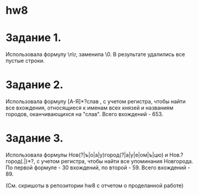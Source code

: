 # hw8

# Задание 1.

Использовала формулу \n\r, заменила \0. В результате удалились все пустые строки.

# Задание 2.

Использовала формулу [А-Я]*?слав , с учетом регистра, чтобы найти все вхождения, относящиеся к именам всех князей и названиям городов, оканчивающихся на "слав". Всего вхождений - 653.

# Задание 3.

Использовала формулы Нов(?|ъ|о|а|у)город(?|а|у|е|ом|ъ|цю) и Нов.?город(.|)*?, с учетом регистра, чтобы найти все упоминания Новгорода. По первой формуле - 30 вхождений, по второй - 59. Всего вхождений - 89.

(См. скришоты в репозитории hw8 с отчетом о проделанной работе)
